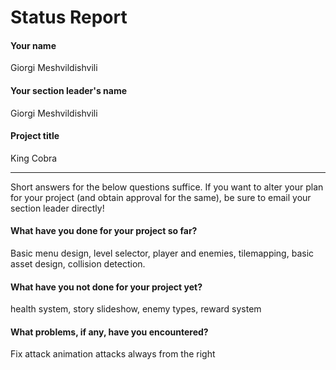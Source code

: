 # Status Report

#### Your name

Giorgi Meshvildishvili

#### Your section leader's name

Giorgi Meshvildishvili

#### Project title

King Cobra

***

Short answers for the below questions suffice. If you want to alter your plan for your project (and obtain approval for the same), be sure to email your section leader directly!

#### What have you done for your project so far?

Basic menu design, level selector, player and enemies, tilemapping, basic asset design, collision detection.

#### What have you not done for your project yet?

health system, story slideshow, enemy types, reward system 

#### What problems, if any, have you encountered?

Fix attack animation
attacks always 
from the right 
